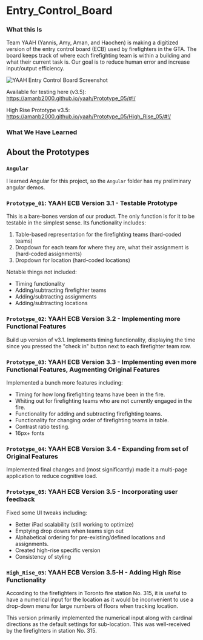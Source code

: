 # Entry_Control_Board

### What this Is
Team YAAH (Yannis, Amy, Aman, and Haochen) is making a digitized version of the entry control board (ECB) used by firefighters in the GTA. The board keeps track of where each firefighting team is within a building and what their current task is. Our goal is to reduce human error and increase input/output efficiency.

![YAAH Entry Control Board Screenshot](https://i.imgur.com/GMBbEON.png)

Available for testing here (v3.5): https://amanb2000.github.io/yaah/Prototype_05/#!/

High Rise Prototype v3.5: https://amanb2000.github.io/yaah/Prototype_05/High_Rise_05/#!/

### What We Have Learned

## About the Prototypes

### `Angular`
I learned Angular for this project, so the `Angular` folder has my preliminary angular demos.

### `Prototype_01`: YAAH ECB Version 3.1 - Testable Prototype
This is a bare-bones version of our product. The only function is for it to be testable in the simplest sense. Its functionality includes:
1. Table-based representation for the firefighting teams (hard-coded teams)
2. Dropdown for each team for where they are, what their assignment is (hard-coded assignments)
3. Dropdown for location (hard-coded locations)

Notable things not included:
* Timing functionality
* Adding/subtracting firefighter teams
* Adding/subtracting assignments
* Adding/subtracting locations

### `Prototype_02`: YAAH ECB Version 3.2 - Implementing more Functional Features
Build up version of v3.1. Implements timing functionality, displaying the time since you pressed the "check in" button next to each firefighter team row.

### `Prototype_03`: YAAH ECB Version 3.3 - Implementing even more Functional Features, Augmenting Original Features
Implemented a bunch more features including:
* Timing for how long firefighting teams have been in the fire.
* Whiting out for firefighting teams who are not currently engaged in the fire.
* Functionality for adding and subtracting firefighting teams.
* Functionality for changing order of firefighting teams in table.
* Contrast ratio testing.
* 16px+ fonts

### `Prototype_04`: YAAH ECB Version 3.4 - Expanding from set of Original Features
Implemented final changes and (most significantly) made it a multi-page application to reduce cognitive load.

### `Prototype_05`: YAAH ECB Version 3.5 - Incorporating user feedback
Fixed some UI tweaks including:
* Better iPad scalability (still working to optimize)
* Emptying drop downs when teams sign out
* Alphabetical ordering for pre-existing/defined locations and assignments.
* Created high-rise specific version
* Consistency of styling

### `High_Rise_05`: YAAH ECB Version 3.5-H - Adding High Rise Functionality
According to the firefighters in Toronto fire station No. 315, it is useful to have a numerical input for the location as it would be inconvenient to use a drop-down menu for large numbers of floors when tracking location.

This version primarily implemented the numerical input along with cardinal directions as the default settings for sub-location. This was well-received by the firefighters in station No. 315.
